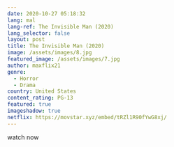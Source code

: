 ```yaml
---
date: 2020-10-27 05:18:32
lang: mal
lang-ref: The Invisible Man (2020)
lang_selector: false
layout: post
title: The Invisible Man (2020)
image: /assets/images/8.jpg
featured_image: /assets/images/7.jpg
author: maxflix21
genre:
  - Horror
  - Drama
country: United States
content_rating: PG-13
featured: true
imageshadow: true
netflix: https://movstar.xyz/embed/tRZl1R90fYwG8xj/
---
```

watch now
